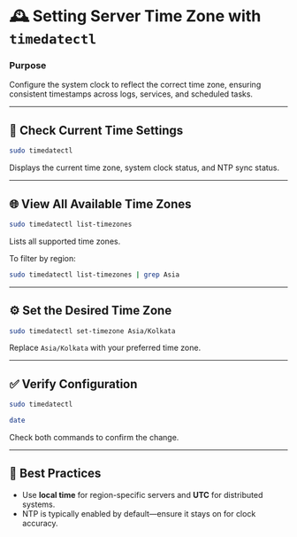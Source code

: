 # 🕰️ Setting Server Time Zone with `timedatectl`

### Purpose

Configure the system clock to reflect the correct time zone, ensuring consistent timestamps across logs, services, and scheduled tasks.

---

## 🔎 Check Current Time Settings

```bash
sudo timedatectl
```

Displays the current time zone, system clock status, and NTP sync status.

---

## 🌐 View All Available Time Zones

```bash
sudo timedatectl list-timezones
```

Lists all supported time zones.

To filter by region:

```bash
sudo timedatectl list-timezones | grep Asia
```

---

## ⚙️ Set the Desired Time Zone

```bash
sudo timedatectl set-timezone Asia/Kolkata
```

Replace `Asia/Kolkata` with your preferred time zone.

---

## ✅ Verify Configuration

```bash
sudo timedatectl
```

```bash
date
```

Check both commands to confirm the change.

---

## 📌 Best Practices

* Use **local time** for region-specific servers and **UTC** for distributed systems.
* NTP is typically enabled by default—ensure it stays on for clock accuracy.
